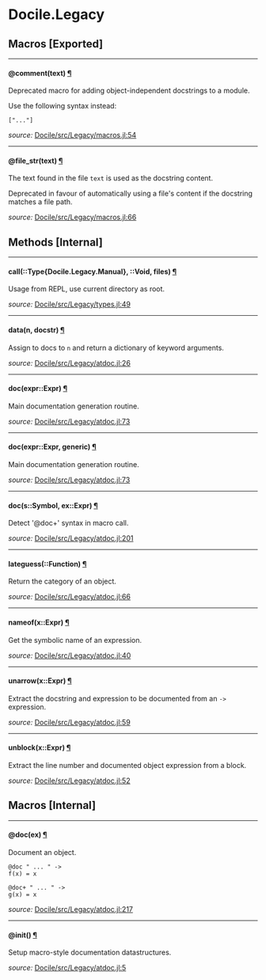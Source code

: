 # Docile.Legacy


## Macros [Exported]

---

<a id="macro___comment.1" class="lexicon_definition"></a>
#### @comment(text) [¶](#macro___comment.1)
Deprecated macro for adding object-independent docstrings to a module.

Use the following syntax instead:

    ["..."]




*source:*
[Docile/src/Legacy/macros.jl:54](https://github.com/MichaelHatherly/Docile.jl/tree/fa34584d41d129e20520714426cffb98352b3a57/src/Legacy/macros.jl#L54)

---

<a id="macro___file_str.1" class="lexicon_definition"></a>
#### @file_str(text) [¶](#macro___file_str.1)
The text found in the file ``text`` is used as the docstring content.

Deprecated in favour of automatically using a file's content if the docstring
matches a file path.




*source:*
[Docile/src/Legacy/macros.jl:66](https://github.com/MichaelHatherly/Docile.jl/tree/fa34584d41d129e20520714426cffb98352b3a57/src/Legacy/macros.jl#L66)


## Methods [Internal]

---

<a id="method__call.1" class="lexicon_definition"></a>
#### call(::Type{Docile.Legacy.Manual},  ::Void,  files) [¶](#method__call.1)
Usage from REPL, use current directory as root.

*source:*
[Docile/src/Legacy/types.jl:49](https://github.com/MichaelHatherly/Docile.jl/tree/fa34584d41d129e20520714426cffb98352b3a57/src/Legacy/types.jl#L49)

---

<a id="method__data.1" class="lexicon_definition"></a>
#### data(n,  docstr) [¶](#method__data.1)
Assign to docs to `n` and return a dictionary of keyword arguments.


*source:*
[Docile/src/Legacy/atdoc.jl:26](https://github.com/MichaelHatherly/Docile.jl/tree/fa34584d41d129e20520714426cffb98352b3a57/src/Legacy/atdoc.jl#L26)

---

<a id="method__doc.1" class="lexicon_definition"></a>
#### doc(expr::Expr) [¶](#method__doc.1)
Main documentation generation routine.


*source:*
[Docile/src/Legacy/atdoc.jl:73](https://github.com/MichaelHatherly/Docile.jl/tree/fa34584d41d129e20520714426cffb98352b3a57/src/Legacy/atdoc.jl#L73)

---

<a id="method__doc.2" class="lexicon_definition"></a>
#### doc(expr::Expr,  generic) [¶](#method__doc.2)
Main documentation generation routine.


*source:*
[Docile/src/Legacy/atdoc.jl:73](https://github.com/MichaelHatherly/Docile.jl/tree/fa34584d41d129e20520714426cffb98352b3a57/src/Legacy/atdoc.jl#L73)

---

<a id="method__doc.3" class="lexicon_definition"></a>
#### doc(s::Symbol,  ex::Expr) [¶](#method__doc.3)
Detect '@doc+' syntax in macro call.


*source:*
[Docile/src/Legacy/atdoc.jl:201](https://github.com/MichaelHatherly/Docile.jl/tree/fa34584d41d129e20520714426cffb98352b3a57/src/Legacy/atdoc.jl#L201)

---

<a id="method__lateguess.1" class="lexicon_definition"></a>
#### lateguess(::Function) [¶](#method__lateguess.1)
Return the category of an object.


*source:*
[Docile/src/Legacy/atdoc.jl:66](https://github.com/MichaelHatherly/Docile.jl/tree/fa34584d41d129e20520714426cffb98352b3a57/src/Legacy/atdoc.jl#L66)

---

<a id="method__nameof.1" class="lexicon_definition"></a>
#### nameof(x::Expr) [¶](#method__nameof.1)
Get the symbolic name of an expression.


*source:*
[Docile/src/Legacy/atdoc.jl:40](https://github.com/MichaelHatherly/Docile.jl/tree/fa34584d41d129e20520714426cffb98352b3a57/src/Legacy/atdoc.jl#L40)

---

<a id="method__unarrow.1" class="lexicon_definition"></a>
#### unarrow(x::Expr) [¶](#method__unarrow.1)
Extract the docstring and expression to be documented from an `->` expression.


*source:*
[Docile/src/Legacy/atdoc.jl:59](https://github.com/MichaelHatherly/Docile.jl/tree/fa34584d41d129e20520714426cffb98352b3a57/src/Legacy/atdoc.jl#L59)

---

<a id="method__unblock.1" class="lexicon_definition"></a>
#### unblock(x::Expr) [¶](#method__unblock.1)
Extract the line number and documented object expression from a block.


*source:*
[Docile/src/Legacy/atdoc.jl:52](https://github.com/MichaelHatherly/Docile.jl/tree/fa34584d41d129e20520714426cffb98352b3a57/src/Legacy/atdoc.jl#L52)

## Macros [Internal]

---

<a id="macro___doc.1" class="lexicon_definition"></a>
#### @doc(ex) [¶](#macro___doc.1)
Document an object.

    @doc " ... " ->
    f(x) = x

    @doc+ " ... " ->
    g(x) = x



*source:*
[Docile/src/Legacy/atdoc.jl:217](https://github.com/MichaelHatherly/Docile.jl/tree/fa34584d41d129e20520714426cffb98352b3a57/src/Legacy/atdoc.jl#L217)

---

<a id="macro___init.1" class="lexicon_definition"></a>
#### @init() [¶](#macro___init.1)
Setup macro-style documentation datastructures.


*source:*
[Docile/src/Legacy/atdoc.jl:5](https://github.com/MichaelHatherly/Docile.jl/tree/fa34584d41d129e20520714426cffb98352b3a57/src/Legacy/atdoc.jl#L5)


